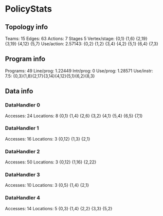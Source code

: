 # PolicyStats
## Topology info
Teams:		15
Edges:		63
Actions:	7
Stages		5
Vertex/stage:	{0,1} {1,6} {2,19} {3,19} {4,12} {5,7} 
Use/action:	2.57143: {0,2} {1,2} {3,4} {4,2} {5,1} {6,4} {7,3} 

## Program info
Programs:	49
Line/prog:	1.22449
Intr/prog:	0
Use/prog:	1.28571
Use/instr:	7.5: {0,3}{1,8}{2,17}{3,14}{4,12}{5,1}{6,2}{8,3}

## Data info

### DataHandler 0
Accesses:	24
Locations:	8
{0,1} {1,4} {2,6} {3,2} {4,1} {5,4} {6,5} {7,1} 

### DataHandler 1
Accesses:	16
Locations:	3
{0,12} {1,3} {2,1} 

### DataHandler 2
Accesses:	50
Locations:	3
{0,12} {1,16} {2,22} 

### DataHandler 3
Accesses:	10
Locations:	3
{0,5} {1,4} {2,1} 

### DataHandler 4
Accesses:	14
Locations:	5
{0,3} {1,4} {2,2} {3,3} {5,2} 